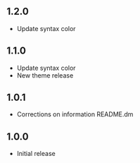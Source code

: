 ## 1.2.0

- Update syntax color 

## 1.1.0

- Update syntax color 
- New theme release 

## 1.0.1

- Corrections on information README.dm 

## 1.0.0

- Initial release
